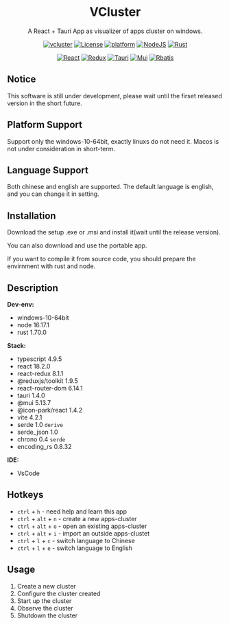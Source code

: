 <h1 align="center">VCluster</h1>

<p align="center">
A React + Tauri App as visualizer of apps cluster on windows.
</p>

<p align="center">
  <a href="#"><img alt="vcluster" src="https://img.shields.io/badge/VCluster-beta--0.0.1-green.svg"></a>
  <a href="#"><img alt="License" src="https://img.shields.io/badge/license-GPL3-green.svg"></a>
  <a href="#"><img alt="platform" src="https://img.shields.io/badge/platform-windows-blue.svg"></a>
  <a href="#"><img alt="NodeJS" src="https://img.shields.io/badge/NodeJS-16.17+-black.svg"></a>
  <a href="#"><img alt="Rust" src="https://img.shields.io/badge/Rust-1.70-black.svg"></a>
</p>
<p align="center">
  <a href="#"><img alt="React" src="https://img.shields.io/badge/React-18-%23005fff.svg"/></a>
  <a href="#"><img alt="Redux" src="https://img.shields.io/badge/Redux-8.1-%23005fff.svg"></a>
  <a href="#"><img alt="Tauri" src="https://img.shields.io/badge/Tauri-1.4-%23005fff.svg"></a>
  <a href="#"><img alt="Mui" src="https://img.shields.io/badge/Mui-5.13-%23005fff.svg"></a>
  <a href="#"><img alt="Rbatis" src="https://img.shields.io/badge/Rbatis-4.3-%23005fff.svg"></a>
</p>

## Notice

This software is still under development, please wait until the firset released version in the short future.

## Platform Support

Support only the windows-10-64bit, exactly linuxs do not need it. Macos is not under consideration in short-term.

## Language Support

Both chinese and english are supported. The default language is english, and you can change it in setting.

## Installation

Download the setup .exe or .msi and install it(wait until the release version). 

You can also download and use the portable app.

If you want to compile it from source code, you should prepare the envirnment with rust and node.

## Description

**Dev-env:**
- windows-10-64bit
- node 16.17.1
- rust 1.70.0

**Stack:**
- typescript 4.9.5
- react 18.2.0
- react-redux 8.1.1
- @reduxjs/toolkit 1.9.5
- react-router-dom 6.14.1
- tauri 1.4.0
- @mui 5.13.7
- @icon-park/react 1.4.2
- vite 4.2.1
- serde 1.0 `derive`
- serde_json  1.0
- chrono 0.4 `serde`
- encoding_rs 0.8.32

**IDE:**
- VsCode

## Hotkeys

- `ctrl` + `h` -  need help and learn this app
- `ctrl` + `alt` + `n` -  create a new apps-cluster
- `ctrl` + `alt` + `o` -  open an existing apps-cluster
- `ctrl` + `alt` + `i` -  import an outside apps-clustet
- `ctrl` + `l` + `c` -  switch language to Chinese
- `ctrl` + `l` + `e` -  switch language to English

## Usage

1. Create a new cluster
2. Configure the cluster created
3. Start up the cluster
4. Observe the cluster
5. Shutdown the cluster
